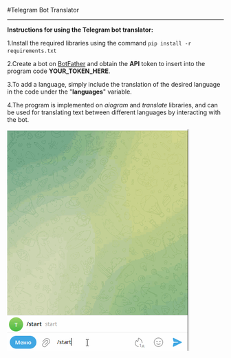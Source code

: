 #Telegram Bot Translator 
___
**Instructions for using the Telegram bot translator:**

1.Install the required libraries using the command 
`pip install -r requirements.txt`

2.Create a bot on [BotFather](https://t.me/BotFather "BotFather") and obtain the **API** token to insert into the program code **YOUR_TOKEN_HERE**.

3.To add a language, simply include the translation of the desired language in the code under the "**languages**" variable.

4.The program is implemented on _aiogram_ and _translate_ libraries, and can be used for translating text between different languages by interacting with the bot.

![Telegram Bot Translator ](telegram-bot.gif "Telegram Bot Translator ")
